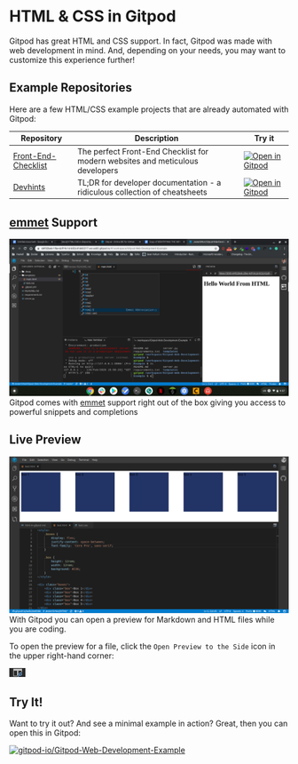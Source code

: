 # HTML & CSS in Gitpod

Gitpod has great HTML and CSS support. In fact, Gitpod was made with web development in mind. And, depending on your needs, you may want to customize this experience further!

## Example Repositories

Here are a few HTML/CSS example projects that are already automated with Gitpod:

<div class="table-container">

| Repository                                                                 | Description                                                                   | Try it                                                                                                                                   |
| -------------------------------------------------------------------------- | ----------------------------------------------------------------------------- | ---------------------------------------------------------------------------------------------------------------------------------------- |
| [Front-End-Checklist](https://github.com/thedaviddias/Front-End-Checklist) | The perfect Front-End Checklist for modern websites and meticulous developers | [![Open in Gitpod](https://gitpod.io/button/open-in-gitpod.svg)](https://gitpod.io/#https://github.com/thedaviddias/Front-End-Checklist) |
| [Devhints](https://github.com/rstacruz/cheatsheets)                        | TL;DR for developer documentation - a ridiculous collection of cheatsheets    | [![Open in Gitpod](https://gitpod.io/button/open-in-gitpod.svg)](https://gitpod.io/#https://github.com/rstacruz/cheatsheets)             |

</div>

## [emmet](http://emmet.io/) Support

![emmet demo](../images/emmet.png)
Gitpod comes with [emmet](http://emmet.io/) support right out of the box giving you access to powerful snippets and completions

## Live Preview

![Live Preview Demo](../images/live_preview.png)
With Gitpod you can open a preview for Markdown and HTML files while you are coding.

To open the preview for a file, click the `Open Preview to the Side` icon in the upper right-hand corner:

![preview icon](../images/preview.png)

## Try It!

Want to try it out? And see a minimal example in action? Great, then you can open this in Gitpod:

[![gitpod-io/Gitpod-Web-Development-Example](https://gitpod.io/button/open-in-gitpod.svg)](https://gitpod.io/#https://github.com/gitpod-io/Gitpod-Web-Development-Example)
